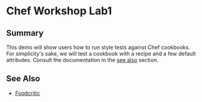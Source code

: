 # Chef Workshop Lab1



## Summary

This demo will show users how to run style tests against Chef cookbooks.
For simplicity's sake, we will test a cookbook with a recipe and a few default
attributes. Consult the documentation in the [see also](#see-also) section.



## See Also

* [Foodcritic](https://foodcritic.io)
